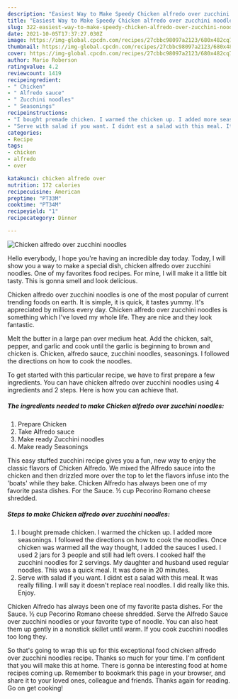 ```yaml
---
description: "Easiest Way to Make Speedy Chicken alfredo over zucchini noodles"
title: "Easiest Way to Make Speedy Chicken alfredo over zucchini noodles"
slug: 322-easiest-way-to-make-speedy-chicken-alfredo-over-zucchini-noodles
date: 2021-10-05T17:37:27.030Z
image: https://img-global.cpcdn.com/recipes/27cbbc98097a2123/680x482cq70/chicken-alfredo-over-zucchini-noodles-recipe-main-photo.jpg
thumbnail: https://img-global.cpcdn.com/recipes/27cbbc98097a2123/680x482cq70/chicken-alfredo-over-zucchini-noodles-recipe-main-photo.jpg
cover: https://img-global.cpcdn.com/recipes/27cbbc98097a2123/680x482cq70/chicken-alfredo-over-zucchini-noodles-recipe-main-photo.jpg
author: Mario Roberson
ratingvalue: 4.2
reviewcount: 1419
recipeingredient:
- " Chicken"
- " Alfredo sauce"
- " Zucchini noodles"
- " Seasonings"
recipeinstructions:
- "I bought premade chicken. I warmed the chicken up. I added more seasonings. I followed the directions on how to cook the noodles. Once chicken was warmed all the way thought, I added the sauces I used. I used 2 jars for 3 people and still had left overs. I cooked half the zucchini noodles for 2 servings. My daughter and husband used regular noodles. This was a quick meal. It was done in 20 minutes."
- "Serve with salad if you want. I didnt est a salad with this meal. It was really filling. I will say it doesn&#39;t replace real noodles. I did really like this. Enjoy."
categories:
- Recipe
tags:
- chicken
- alfredo
- over

katakunci: chicken alfredo over 
nutrition: 172 calories
recipecuisine: American
preptime: "PT33M"
cooktime: "PT34M"
recipeyield: "1"
recipecategory: Dinner

---
```



![Chicken alfredo over zucchini noodles](https://img-global.cpcdn.com/recipes/27cbbc98097a2123/680x482cq70/chicken-alfredo-over-zucchini-noodles-recipe-main-photo.jpg)

Hello everybody, I hope you're having an incredible day today. Today, I will show you a way to make a special dish, chicken alfredo over zucchini noodles. One of my favorites food recipes. For mine, I will make it a little bit tasty. This is gonna smell and look delicious.

Chicken alfredo over zucchini noodles is one of the most popular of current trending foods on earth. It is simple, it is quick, it tastes yummy. It's appreciated by millions every day. Chicken alfredo over zucchini noodles is something which I've loved my whole life. They are nice and they look fantastic.

Melt the butter in a large pan over medium heat. Add the chicken, salt, pepper, and garlic and cook until the garlic is beginning to brown and chicken is. Chicken, alfredo sauce, zucchini noodles, seasonings. I followed the directions on how to cook the noodles.


To get started with this particular recipe, we have to first prepare a few ingredients. You can have chicken alfredo over zucchini noodles using 4 ingredients and 2 steps. Here is how you can achieve that.

<!--inarticleads1-->

##### The ingredients needed to make Chicken alfredo over zucchini noodles:

1. Prepare  Chicken
1. Take  Alfredo sauce
1. Make ready  Zucchini noodles
1. Make ready  Seasonings


This easy stuffed zucchini recipe gives you a fun, new way to enjoy the classic flavors of Chicken Alfredo. We mixed the Alfredo sauce into the chicken and then drizzled more over the top to let the flavors infuse into the &#39;boats&#39; while they bake. Chicken Alfredo has always been one of my favorite pasta dishes. For the Sauce. ½ cup Pecorino Romano cheese shredded. 

<!--inarticleads2-->

##### Steps to make Chicken alfredo over zucchini noodles:

1. I bought premade chicken. I warmed the chicken up. I added more seasonings. I followed the directions on how to cook the noodles. Once chicken was warmed all the way thought, I added the sauces I used. I used 2 jars for 3 people and still had left overs. I cooked half the zucchini noodles for 2 servings. My daughter and husband used regular noodles. This was a quick meal. It was done in 20 minutes.
1. Serve with salad if you want. I didnt est a salad with this meal. It was really filling. I will say it doesn&#39;t replace real noodles. I did really like this. Enjoy.


Chicken Alfredo has always been one of my favorite pasta dishes. For the Sauce. ½ cup Pecorino Romano cheese shredded. Serve the Alfredo Sauce over zucchini noodles or your favorite type of noodle. You can also heat them up gently in a nonstick skillet until warm. If you cook zucchini noodles too long they. 

So that's going to wrap this up for this exceptional food chicken alfredo over zucchini noodles recipe. Thanks so much for your time. I'm confident that you will make this at home. There is gonna be interesting food at home recipes coming up. Remember to bookmark this page in your browser, and share it to your loved ones, colleague and friends. Thanks again for reading. Go on get cooking!
